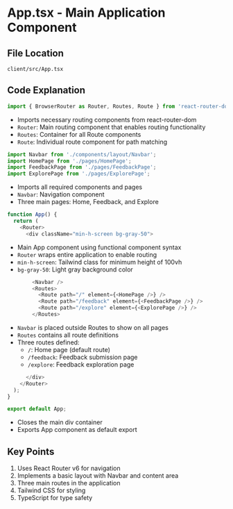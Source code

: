 # App.tsx - Main Application Component

## File Location
`client/src/App.tsx`

## Code Explanation

```typescript
import { BrowserRouter as Router, Routes, Route } from 'react-router-dom';
```
- Imports necessary routing components from react-router-dom
- `Router`: Main routing component that enables routing functionality
- `Routes`: Container for all Route components
- `Route`: Individual route component for path matching

```typescript
import Navbar from './components/layout/Navbar';
import HomePage from './pages/HomePage';
import FeedbackPage from './pages/FeedbackPage';
import ExplorePage from './pages/ExplorePage';
```
- Imports all required components and pages
- `Navbar`: Navigation component
- Three main pages: Home, Feedback, and Explore

```typescript
function App() {
  return (
    <Router>
      <div className="min-h-screen bg-gray-50">
```
- Main App component using functional component syntax
- `Router` wraps entire application to enable routing
- `min-h-screen`: Tailwind class for minimum height of 100vh
- `bg-gray-50`: Light gray background color

```typescript
        <Navbar />
        <Routes>
          <Route path="/" element={<HomePage />} />
          <Route path="/feedback" element={<FeedbackPage />} />
          <Route path="/explore" element={<ExplorePage />} />
        </Routes>
```
- `Navbar` is placed outside Routes to show on all pages
- `Routes` contains all route definitions
- Three routes defined:
  - `/`: Home page (default route)
  - `/feedback`: Feedback submission page
  - `/explore`: Feedback exploration page

```typescript
      </div>
    </Router>
  );
}

export default App;
```
- Closes the main div container
- Exports App component as default export

## Key Points
1. Uses React Router v6 for navigation
2. Implements a basic layout with Navbar and content area
3. Three main routes in the application
4. Tailwind CSS for styling
5. TypeScript for type safety 